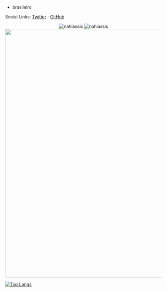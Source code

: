 - brasileiro

Social Links: [Twitter](https://twitter.com/nahitecx) ⋅ [GitHub](https://github.com/nahiassis)

<!--![nahiassis's GitHub stats](https://github-readme-stats.vercel.app/api?username=nahiassis&show_icons=true&theme=radical)-->

<!--
**nahiassis/nahiassis** is a ✨ _special_ ✨ repository because its `README.md` (this file) appears on your GitHub profile.
-->

<p align="center"> 
  <img src="https://github-readme-stats.vercel.app/api?username=nahiassis&show_icons=true&theme=tokyonight" alt="nahiassis" />
  <img src="https://github-readme-streak-stats.herokuapp.com/?user=nahiassis&hide_border=true&theme=tokyonight" alt="nahiassis" />
  <img width=800 src="https://github-profile-trophy.vercel.app/?username=nahiassis&column=8&theme=discord&no-frame=true"/>
</p>

[![Top Langs](https://github-readme-stats.vercel.app/api/top-langs/?username=nahiassis)](https://github.com/anuraghazra/github-readme-stats)
